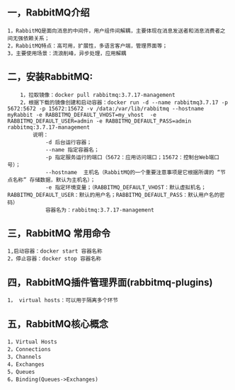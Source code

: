 ## 一，RabbitMQ介绍
    1，RabbitMQ是面向消息的中间件，用户组件间解耦，主要体现在消息发送者和消息消费者之间无强依赖关系；
    2，RabbitMQ特点：高可用，扩展性，多语言客户端，管理界面等；
    3，主要使用场景：流浪削峰，异步处理，应用解耦
## 二，安装RabbitMQ:
        1，拉取镜像：docker pull rabbitmq:3.7.17-management
        2，根据下载的镜像创建和启动容器：docker run -d --name rabbitmq3.7.17 -p 5672:5672 -p 15672:15672 -v /data:/var/lib/rabbitmq --hostname myRabbit -e RABBITMQ_DEFAULT_VHOST=my_vhost  -e RABBITMQ_DEFAULT_USER=admin -e RABBITMQ_DEFAULT_PASS=admin rabbitmq:3.7.17-management
            说明：
                -d 后台运行容器；
                --name 指定容器名；
                -p 指定服务运行的端口（5672：应用访问端口；15672：控制台Web端口号）；
                --hostname  主机名（RabbitMQ的一个重要注意事项是它根据所谓的 “节点名称” 存储数据，默认为主机名）；
                -e 指定环境变量；（RABBITMQ_DEFAULT_VHOST：默认虚拟机名；RABBITMQ_DEFAULT_USER：默认的用户名；RABBITMQ_DEFAULT_PASS：默认用户名的密码）
                容器名为：rabbitmq:3.7.17-management
## 三，RabbitMQ 常用命令
    1,启动容器：docker start 容器名称
    2，停止容器：docker stop 容器名称
    
## 四，RabbitMQ插件管理界面(rabbitmq-plugins)
    1， virtual hosts：可以用于隔离多个环节
    
## 五，RabbitMQ核心概念
    1，Virtual Hosts
    2，Connections
    3，Channels
    4，Exchanges
    5，Queues
    6，Binding(Queues->Exchanges)